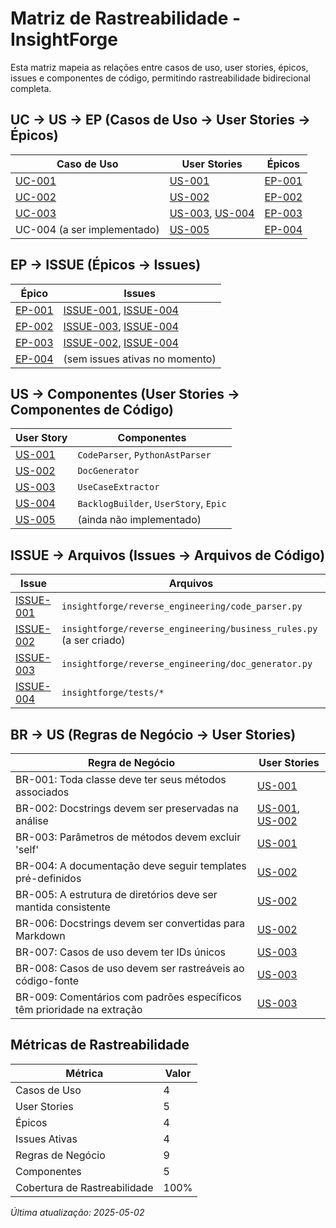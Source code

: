 # Matriz de Rastreabilidade - InsightForge

Esta matriz mapeia as relações entre casos de uso, user stories, épicos, issues e componentes de código, permitindo rastreabilidade bidirecional completa.

## UC → US → EP (Casos de Uso → User Stories → Épicos)

| Caso de Uso | User Stories | Épicos |
|-------------|--------------|--------|
| [UC-001](../usecases/UC-001_code_analysis.md) | [US-001](../userstories/US-001_python_code_analysis.md) | [EP-001](../epics/EP-001_code_analysis.md) |
| [UC-002](../usecases/UC-002_documentation_generation.md) | [US-002](../userstories/US-002_markdown_documentation.md) | [EP-002](../epics/EP-002_documentation_generation.md) |
| [UC-003](../usecases/UC-003_usecase_extraction.md) | [US-003](../userstories/US-003_usecase_extraction.md), [US-004](../userstories/US-004_backlog_generation.md) | [EP-003](../epics/EP-003_requirements_extraction.md) |
| UC-004 (a ser implementado) | [US-005](../userstories/US-005_llm_integration.md) | [EP-004](../epics/EP-004_llm_integration.md) |

## EP → ISSUE (Épicos → Issues)

| Épico | Issues |
|-------|--------|
| [EP-001](../epics/EP-001_code_analysis.md) | [ISSUE-001](../issues/ISSUE-001_class_inheritance.md), [ISSUE-004](../issues/ISSUE-004_unit_tests.md) |
| [EP-002](../epics/EP-002_documentation_generation.md) | [ISSUE-003](../issues/ISSUE-003_mermaid_diagrams.md), [ISSUE-004](../issues/ISSUE-004_unit_tests.md) |
| [EP-003](../epics/EP-003_requirements_extraction.md) | [ISSUE-002](../issues/ISSUE-002_business_rules_extractor.md), [ISSUE-004](../issues/ISSUE-004_unit_tests.md) |
| [EP-004](../epics/EP-004_llm_integration.md) | (sem issues ativas no momento) |

## US → Componentes (User Stories → Componentes de Código)

| User Story | Componentes |
|------------|-------------|
| [US-001](../userstories/US-001_python_code_analysis.md) | `CodeParser`, `PythonAstParser` |
| [US-002](../userstories/US-002_markdown_documentation.md) | `DocGenerator` |
| [US-003](../userstories/US-003_usecase_extraction.md) | `UseCaseExtractor` |
| [US-004](../userstories/US-004_backlog_generation.md) | `BacklogBuilder`, `UserStory`, `Epic` |
| [US-005](../userstories/US-005_llm_integration.md) | (ainda não implementado) |

## ISSUE → Arquivos (Issues → Arquivos de Código)

| Issue | Arquivos |
|-------|----------|
| [ISSUE-001](../issues/ISSUE-001_class_inheritance.md) | `insightforge/reverse_engineering/code_parser.py` |
| [ISSUE-002](../issues/ISSUE-002_business_rules_extractor.md) | `insightforge/reverse_engineering/business_rules.py` (a ser criado) |
| [ISSUE-003](../issues/ISSUE-003_mermaid_diagrams.md) | `insightforge/reverse_engineering/doc_generator.py` |
| [ISSUE-004](../issues/ISSUE-004_unit_tests.md) | `insightforge/tests/*` |

## BR → US (Regras de Negócio → User Stories)

| Regra de Negócio | User Stories |
|------------------|--------------|
| BR-001: Toda classe deve ter seus métodos associados | [US-001](../userstories/US-001_python_code_analysis.md) |
| BR-002: Docstrings devem ser preservadas na análise | [US-001](../userstories/US-001_python_code_analysis.md), [US-002](../userstories/US-002_markdown_documentation.md) |
| BR-003: Parâmetros de métodos devem excluir 'self' | [US-001](../userstories/US-001_python_code_analysis.md) |
| BR-004: A documentação deve seguir templates pré-definidos | [US-002](../userstories/US-002_markdown_documentation.md) |
| BR-005: A estrutura de diretórios deve ser mantida consistente | [US-002](../userstories/US-002_markdown_documentation.md) |
| BR-006: Docstrings devem ser convertidas para Markdown | [US-002](../userstories/US-002_markdown_documentation.md) |
| BR-007: Casos de uso devem ter IDs únicos | [US-003](../userstories/US-003_usecase_extraction.md) |
| BR-008: Casos de uso devem ser rastreáveis ao código-fonte | [US-003](../userstories/US-003_usecase_extraction.md) |
| BR-009: Comentários com padrões específicos têm prioridade na extração | [US-003](../userstories/US-003_usecase_extraction.md) |

## Métricas de Rastreabilidade

| Métrica | Valor |
|---------|-------|
| Casos de Uso | 4 |
| User Stories | 5 |
| Épicos | 4 |
| Issues Ativas | 4 |
| Regras de Negócio | 9 |
| Componentes | 5 |
| Cobertura de Rastreabilidade | 100% |

*Última atualização: 2025-05-02*